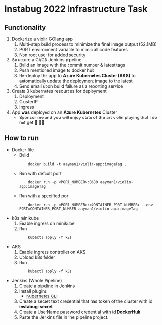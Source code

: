 # Instabug 2022 Infrastructure Task

## Functionality
1. Dockerize a violin GOlang app 
    1. Multi-step build process to minimize the final image output (52.1MB)
    2. PORT environment variable to mimic all code features 
    3. Non root user for added security
2. Structure a CI/CD Jenkins pipeline
    1. Build an image with the commit number & latest tags
    2. Push mentioned image to docker hub
    4. Re-deploy the app to **Azure Kubernetes Cluster (AKS)** to automatically update the deployment image to the latest
    3. Send email upon build failure as a reporting service
3. Create 3 kubernetes resources for deployment
    1. Deployment
    2. ClusterIP
    3. Ingress
4. App **was** deployed on an **Azure Kubernetes** Cluster 
    - Sponsor me and you will enjoy state of the art violin playing that i do not get 🎻 😵‍💫

## How to run
- Docker file
    - Build
        ``` shell
            docker build -t aayman1/violin-app:imageTag .
        ```
    - Run with default port
        ``` shell
            docker run -p <PORT_NUMBER>:8080 aayman1/violin-app:imageTag
        ```
    - Run with a specified port 
        ```shell
            docker run -p <PORT_NUMBER>:<CONTAINER_PORT_NUMBER> --env PORT=CONTAINER_PORT_NUMBER aayman1/violin-app:imageTag
        ```
- k8s minikube
    1. Enable ingress on minikube 
    2. Run
        ``` shell
            kubectl apply -f k8s 
        ```
- AKS 
    1. Enable ingress controller on AKS
    2. Upload k8s folder 
    3. Run
        ``` shell
            kubectl apply -f k8s 
        ```
- Jenkins (Whole Pipeline)
    1. Create a pipeline in Jenkins
    2. Install plugins
        - [Kubernetes CLI](https://plugins.jenkins.io/kubernetes-cli/)
    3. Create a secret text credential that has token of the cluster with id **instabug-secret**
    5. Create a UserName password credential with id **DockerHub**
    4. Paste the Jenkins file in the pipeline project.


